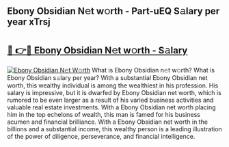 ## Ebony Obsidian N𝚎t w𝚘rth - Part-uEQ S𝚊lary per year xTrsj

# <h2><a href="http://gc0kqyf.nevu.top/?p=Ebony+Obsidian">🔗 👉🔴 Ebony Obsidian N𝚎t w𝚘rth - S𝚊lary</a></h2>

[![Ebony Obsidian N𝚎t W𝚘rth](https://i.imgur.com/Oavwk0R.jpeg)](http://gc0kqyf.nevu.top/?p=Ebony+Obsidian)
What is Ebony Obsidian n𝚎t w𝚘rth? What is Ebony Obsidian s𝚊lary per year?
With a substantial Ebony Obsidian net worth, this wealthy individual is among the wealthiest in his profession. His salary is impressive, but it is dwarfed by Ebony Obsidian net worth, which is rumored to be even larger as a result of his varied business activities and valuable real estate investments. With a Ebony Obsidian net worth placing him in the top echelons of wealth, this man is famed for his business acumen and financial brilliance. With a Ebony Obsidian net worth in the billions and a substantial income, this wealthy person is a leading illustration of the power of diligence, perseverance, and financial intelligence.
